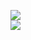 [![](https://img.shields.io/badge/Made%20With-Github%20Spray-lightgrey.svg?style=for-the-badge&logo=github)](https://github.com/Annihil/github-spray#3962)  
[![](https://i.imgur.com/2DrTn0Z.gif)](https://github.com/Annihil/github-spray)